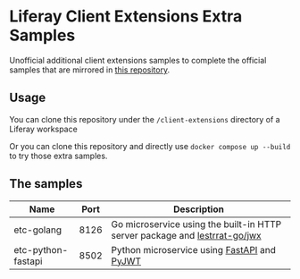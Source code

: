 # Liferay Client Extensions Extra Samples

Unofficial additional client extensions samples to complete the official samples that are mirrored
in [this repository](https://github.com/lgdd/liferay-client-extensions-samples).

## Usage

You can clone this repository under the `/client-extensions` directory of a Liferay workspace

Or you can clone this repository and directly use `docker compose up --build` to try those extra samples.

## The samples

| **Name**           | **Port** | **Description**                                                                                                         |
|--------------------|----------|-------------------------------------------------------------------------------------------------------------------------|
| etc-golang         | 8126     | Go microservice using the built-in HTTP server package and [lestrrat-go/jwx](https://github.com/lestrrat-go/jwx)        |
| etc-python-fastapi | 8502     | Python microservice using [FastAPI](https://fastapi.tiangolo.com/) and [PyJWT](https://pyjwt.readthedocs.io/en/stable/) |